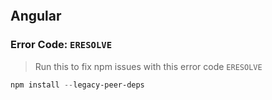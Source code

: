 
```toc
```


## Angular

### Error Code: `ERESOLVE`

> Run this to fix npm issues with this error code `ERESOLVE`

```powershell
npm install --legacy-peer-deps
```
